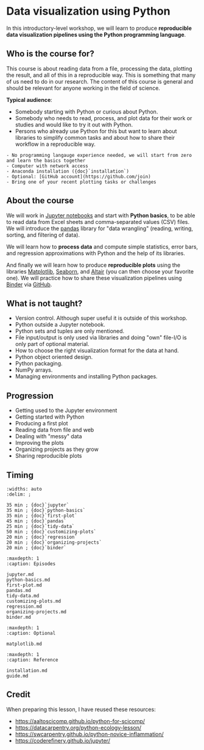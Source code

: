 # Data visualization using Python

In this introductory-level workshop, we will learn to produce
**reproducible data visualization pipelines using the Python programming language**.


## Who is the course for?

This course is about reading data from a file, processing the data, plotting
the result, and all of this in a reproducible way. This is something that many
of us need to do in our research.  The content of this course is general and
should be relevant for anyone working in the field of science.

**Typical audience**:

- Somebody starting with Python or curious about Python.
- Somebody who needs
  to read, process, and plot data for their work or studies and would like to
  try it out with Python.
- Persons who already use Python for this but want to learn about libraries
  to simplify common tasks and about how to share their workflow in a reproducible way.

```{prereq} Preparations
- No programming langauge experience needed, we will start from zero and learn the basics together
- Computer with network access
- Anaconda installation ({doc}`installation`)
- Optional: [GitHub account](https://github.com/join)
- Bring one of your recent plotting tasks or challenges
```


## About the course

We will work in [Jupyter notebooks](https://jupyter.org/) and start with **Python
basics**, to be able to read data from Excel sheets and comma-separated values
(CSV) files. We will introduce the [pandas](https://pandas.pydata.org/) library
for "data wrangling" (reading, writing, sorting, and filtering of data).

We will learn how to **process data** and compute simple statistics, error bars,
and regression approximations with Python and the help of its libraries.

And finally we will learn how to produce **reproducible plots** using the libraries
[Matplotlib](https://matplotlib.org/), [Seaborn](https://seaborn.pydata.org/),
and [Altair](https://altair-viz.github.io/) (you can then choose your favorite
one). We will practice how to share these visualization pipelines using
[Binder](https://mybinder.org/) via [GitHub](https://github.com).


## What is not taught?

- Version control. Although super useful it is outside of this workshop.
- Python outside a Jupyter notebook.
- Python sets and tuples are only mentioned.
- File input/output is only used via libraries and doing "own" file-I/O is only part
  of optional material.
- How to choose the right visualization format for the data at hand.
- Python object oriented design.
- Python packaging.
- NumPy arrays.
- Managing environments and installing Python packages.


## Progression

- Getting used to the Jupyter environment
- Getting started with Python
- Producing a first plot
- Reading data from file and web
- Dealing with "messy" data
- Improving the plots
- Organizing projects as they grow
- Sharing reproducible plots


## Timing

```{csv-table}
:widths: auto
:delim: ;

35 min ; {doc}`jupyter`
35 min ; {doc}`python-basics`
35 min ; {doc}`first-plot`
45 min ; {doc}`pandas`
25 min ; {doc}`tidy-data`
50 min ; {doc}`customizing-plots`
20 min ; {doc}`regression`
20 min ; {doc}`organizing-projects`
20 min ; {doc}`binder`
```

```{toctree}
:maxdepth: 1
:caption: Episodes

jupyter.md
python-basics.md
first-plot.md
pandas.md
tidy-data.md
customizing-plots.md
regression.md
organizing-projects.md
binder.md
```

```{toctree}
:maxdepth: 1
:caption: Optional

matplotlib.md
```

```{toctree}
:maxdepth: 1
:caption: Reference

installation.md
guide.md
```


## Credit

When preparing this lesson, I have reused these resources:

- <https://aaltoscicomp.github.io/python-for-scicomp/>
- <https://datacarpentry.org/python-ecology-lesson/>
- <https://swcarpentry.github.io/python-novice-inflammation/>
- <https://coderefinery.github.io/jupyter/>
